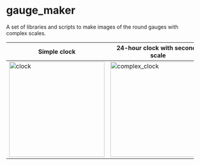 # gauge_maker

A set of libraries and scripts to make images of the round gauges with complex scales.

|Simple clock|24-hour clock with seconds scale|2-units manometer|circular logarithmic slide rule|
|------------|--------------------------------|-----------------|--------------------------|
|[<img width="256" height="256" alt="clock" src="https://github.com/user-attachments/assets/86109dcc-231b-4b2a-a551-257ec52d587e" />](https://github.com/user-attachments/assets/cc775725-a296-4b66-97cc-f66fd7e59cea)|[<img width="256" height="256" alt="complex_clock" src="https://github.com/user-attachments/assets/bcd5b4bd-35b7-490b-b73a-a1ab71507b38" />](https://github.com/user-attachments/assets/d741b71f-00c8-47f5-87ac-828dca01b2ad)|[<img width="256" height="256" alt="manometer" src="https://github.com/user-attachments/assets/97d3ceb8-8ceb-456f-b375-e6d59f725081" />](https://github.com/user-attachments/assets/c8cd9861-ab84-4e1a-9750-06c6ae06779f)|[<img width="256" height="256" alt="ruler_thumb" src="https://github.com/user-attachments/assets/eb2c1e11-f0aa-4bc9-87e4-3282c7f33fef" />](https://github.com/user-attachments/assets/ac2d03fb-aea5-4ed1-965d-38bb8c8bed8e)|
